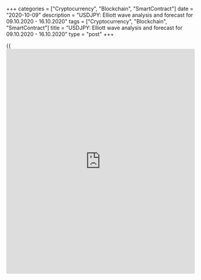 +++
categories = ["Cryptocurrency", "Blockchain", "SmartContract"]
date = "2020-10-09"
description = "USDJPY: Elliott wave analysis and forecast for 09.10.2020 - 16.10.2020"
tags = ["Cryptocurrency", "Blockchain", "SmartContract"]
title = "USDJPY: Elliott wave analysis and forecast for 09.10.2020 - 16.10.2020"
type = "post"
+++

{{<iframe id="large-banner" src="https://www.bounty.group/#slide=20.0" width="100%" height="600" scrolling="no" style="border: 0px solid rgb(216, 221, 230); border-radius: 3px;">}}

2020-10-09

2020-10-09

USDJPY: Elliott wave analysis and forecast for 09.10.2020 –
16.10.2020Alex Geuta

 **Main scenario:** consider long positions from corrections above the
level of 104.90 with a target of 108.14 – 109.84.

 **Alternative scenario:** breakout and consolidation below the level of
104.90 will allow the pair to continue declining to the levels of 103.92
– 103.00.

 **Analysis:** On the [daily](https://www.fintecher.org/2020/03/03/forex-trading-daily-strategy/) time frame, apparently a descending
correction of larger degree finished forming as wave B, and wave С
started developing, with the first wave 1 of (1) of C formed inside. On
the H4 time frame, a descending correction of smaller degree finished
forming as wave 2 of (1), with wave c of 2 developed inside. Apparently,
the third wave 3 of (1) started developing on the H1 time frame, with
the first counter-trend wave (i) of i of 3 forming inside. If the
presumption is correct, the pair will continue to rise to the levels of
108.14 – 109.84. The level of 104.90 is critical in this scenario, as
the breakout will enable the pair to continue declining to the levels of
103.92 – 103.00.

* * *

* * *

* * *

P.S. Did you like my article? Share it in social networks: it will be
the best “thank you" :)

Ask me questions and comment below. I’ll be glad to answer your
questions and give necessary explanations.

 **Useful links:**

  * I recommend trying to trade with a reliable broker [here][1]. The system allows you to trade by yourself or copy successful traders from all across the globe.
  * Use my promo-code BLOG for getting deposit bonus 50% on LiteForex platform. Just enter this code in the appropriate field while [depositing][2] your trading account.
  * Telegram chat for traders: <t.me/liteforexengchat>. We are sharing the signals and trading experience
  * Telegram channel with high-quality analytics, Forex reviews, training articles, and other useful things for traders <t.me/liteforex>

## Price chart of USDJPY in real time mode

The content of this article reflects the author’s opinion and does not
necessarily reflect the official position of LiteForex. The material
published on this page is provided for informational purposes only and
should not be considered as the provision of investment advice for the
purposes of Directive 2004/39/EC.

Rate this article:

{{value}}

( {{count}} {{title}} )

   1. my.liteforex.com/?category=analysts-opinions&slug=usdjpy-elliott-wave-analysis-and-forecast-for-09102020-16102020&openPopup=%2Fregistration%2Fpopup&utm_source=blog&utm_medium=article&utm_campaign=bonus
   2. my.liteforex.com/deposit/?category=analysts-opinions&slug=usdjpy-elliott-wave-analysis-and-forecast-for-09102020-16102020&promo_code=BLOG&utm_source=blog&utm_medium=article&utm_campaign=bonus